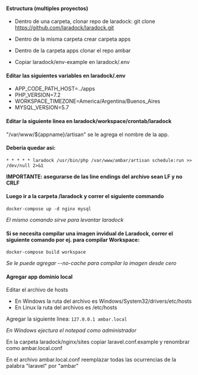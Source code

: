 #### Estructura (multiples proyectos)
- Dentro de una carpeta, clonar repo de laradock: git clone https://github.com/laradock/laradock.git
- Dentro de la misma carpeta crear carpeta apps
- Dentro de la carpeta apps clonar el repo ambar

- Copiar laradock/env-example en laradock/.env

#### Editar las siguientes variables en laradock/.env

- APP_CODE_PATH_HOST=../apps
- PHP_VERSION=7.2
- WORKSPACE_TIMEZONE=America/Argentina/Buenos_Aires
- MYSQL_VERSION=5.7

#### Editar la siguiente linea en laradock/workspace/crontab/laradock

"/var/www/${appname}/artisan" se le agrega el nombre de la app.

#### Deberia quedar asi:

`* * * * * laradock /usr/bin/php /var/www/ambar/artisan schedule:run >> /dev/null 2>&1`

**IMPORTANTE: asegurarse de las line endings del archivo sean LF y no CRLF**

#### Luego ir a la carpeta /laradock y correr el siguiente commando

`docker-compose up -d nginx mysql`

*El mismo comando sirve para levantar laradock*

#### Si se necesita compilar una imagen invidual de Laradock, correr el siguiente comando por ej. para compilar Workspace:

`docker-compose build workspace`

*Se le puede agregar --no-cache para compilar la imagen desde cero*


#### Agregar app dominio local

Editar el archivo de hosts
- En Windows la ruta del archivo es Windows/System32/drivers/etc/hosts
- En Linux la ruta del archivos es /etc/hosts

Agregar la siguiente linea:
`127.0.0.1 ambar.local`

*En Windows ejectura el notepad como administrador*

En la carpeta laradock/nginx/sites copiar laravel.conf.example y renombrar como ambar.local.conf

En el archivo ambar.local.conf reemplazar todas las ocurrencias de la palabra "laravel" por "ambar"
